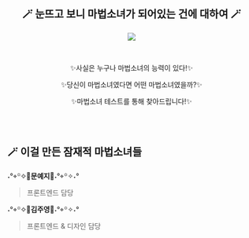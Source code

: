 <h2 align="center">🪄 눈뜨고 보니 마법소녀가 되어있는 건에 대하여 🪄 </h2>
<p align="center">
  <img src="https://github.com/mabeopsonyeo/.github/assets/37898263/b5be9dac-d196-49e1-8fcf-1b2c9dcf6d51">
</p>
<br/>
<div align="center">
<p>✨사실은 누구나 마법소녀의 능력이 있다!✨</p>
<p>✨당신이 마법소녀였다면 어떤 마법소녀였을까?✨</p>
<p>✨마법소녀 테스트를 통해 찾아드립니다!✨</p>
</div>
<br/>
<br/>

## 🪄 이걸 만든 잠재적 마법소녀들

˖°⌖꙳✧🩵**문예지**🩵˖°⌖꙳✧˖°
> 프론트엔드 담당

˖°⌖꙳✧💜**김주영**💜˖°⌖꙳✧˖°
> 프론트엔드 & 디자인 담당
